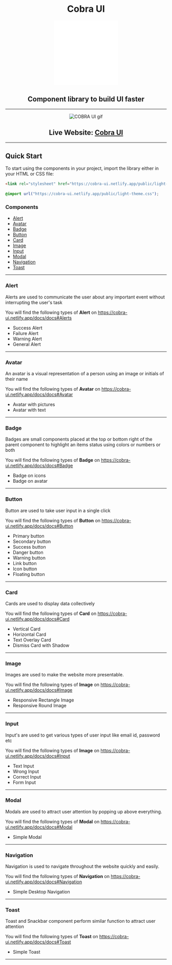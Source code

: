 <div align="center">

# Cobra UI

<img alt="Cobra" src="./assets/img/cobra-light-border.png" width="200px" height="200px" />

## Component library to build UI faster

---

![COBRA UI gif](/assets/COBRA-UI.gif)
## Live Website: [Cobra UI](https://cobra-ui.netlify.app/)
</div>


---

## Quick Start

To start using the components in your project, import the library either in your HTML or CSS file:

```html
<link rel="stylesheet" href="https://cobra-ui.netlify.app/public/light-theme.css" />
```

```css
@import url("https://cobra-ui.netlify.app/public/light-theme.css");
```

### Components

- [Alert](#alert)
- [Avatar](#avatar)
- [Badge](#badge)
- [Button](#button)
- [Card](#card)
- [Image](#image)
- [Input](#input)
- [Modal](#modal)
- [Navigation](#navigation)
- [Toast](#toast)

---
### Alert

Alerts are used to communicate the user about any important event without interrupting the user's task

You will find the following types of **Alert** on https://cobra-ui.netlify.app/docs/docs#Alerts

- Success Alert
- Failure Alert
- Warning Alert
- General Alert

---
### Avatar

An avatar is a visual representation of a person using an image or initials of their name

You will find the following types of **Avatar** on https://cobra-ui.netlify.app/docs/docs#Avatar

- Avatar with pictures
- Avatar with text

---
### Badge

Badges are small components placed at the top or bottom right of the parent component to highlight an items status using colors or numbers or both

You will find the following types of **Badge** on https://cobra-ui.netlify.app/docs/docs#Badge

- Badge on icons
- Badge on avatar

---

### Button

Button are used to take user input in a single click

You will find the following types of **Button** on https://cobra-ui.netlify.app/docs/docs#Button

- Primary button
- Secondary button
- Success button
- Danger button
- Warning button
- Link button
- Icon button
- Floating button

---

### Card

Cards are used to display data collectively

You will find the following types of **Card** on https://cobra-ui.netlify.app/docs/docs#Card

- Vertical Card
- Horizontal Card
- Text Overlay Card
- Dismiss Card with Shadow

---

### Image

Images are used to make the website more presentable.

You will find the following types of **Image** on https://cobra-ui.netlify.app/docs/docs#Image

- Responsive Rectangle Image
- Responsive Round Image

---
### Input

Input's are used to get various types of user input like email id, password etc

You will find the following types of **Image** on https://cobra-ui.netlify.app/docs/docs#Input

- Text Input
- Wrong Input
- Correct Input
- Form Input

---

### Modal

Modals are used to attract user attention by popping up above everything.

You will find the following types of **Modal** on https://cobra-ui.netlify.app/docs/docs#Modal

- Simple Modal

---

### Navigation

Navigation is used to navigate throughout the website quickly and easily.

You will find the following types of **Navigation** on https://cobra-ui.netlify.app/docs/docs#Navigation

- Simple Desktop Navigation
---
### Toast

Toast and Snackbar component perform similar function to attract user attention

You will find the following types of **Toast** on https://cobra-ui.netlify.app/docs/docs#Toast

- Simple Toast

---
